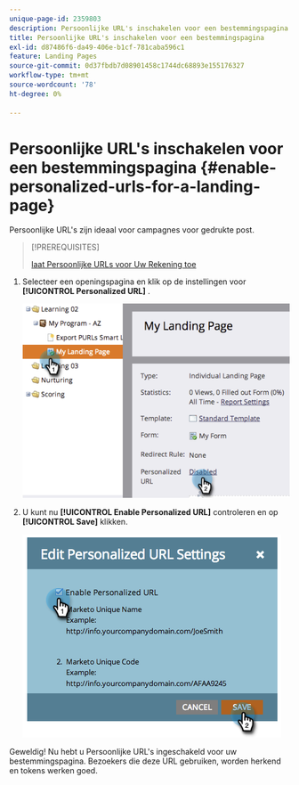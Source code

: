 ```yaml
---
unique-page-id: 2359803
description: Persoonlijke URL's inschakelen voor een bestemmingspagina - Marketo Docs - Productdocumentatie
title: Persoonlijke URL's inschakelen voor een bestemmingspagina
exl-id: d87486f6-da49-406e-b1cf-781caba596c1
feature: Landing Pages
source-git-commit: 0d37fbdb7d08901458c1744dc68893e155176327
workflow-type: tm+mt
source-wordcount: '78'
ht-degree: 0%

---
```


# Persoonlijke URL&#39;s inschakelen voor een bestemmingspagina {#enable-personalized-urls-for-a-landing-page}

Persoonlijke URL&#39;s zijn ideaal voor campagnes voor gedrukte post.

>[!PREREQUISITES]
>
>[ laat Persoonlijke URLs voor Uw Rekening toe ](/help/marketo/product-docs/demand-generation/landing-pages/personalizing-landing-pages/enable-personalized-urls-for-your-account.md)

1. Selecteer een openingspagina en klik op de instellingen voor **[!UICONTROL Personalized URL]** .

   ![](assets/image2014-9-18-13-3a24-3a3.png)

1. U kunt nu **[!UICONTROL Enable Personalized URL]** controleren en op **[!UICONTROL Save]** klikken.

   ![](assets/image2014-9-18-13-3a23-3a53.png)

Geweldig! Nu hebt u Persoonlijke URL&#39;s ingeschakeld voor uw bestemmingspagina. Bezoekers die deze URL gebruiken, worden herkend en tokens werken goed.
